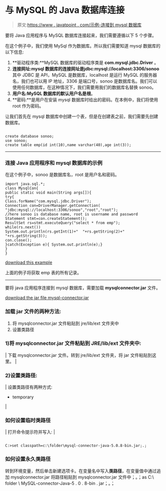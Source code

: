 # 与 MySQL 的 Java 数据库连接

> 原文:[https://www . javatpoint . com/示例-连接到 mysql 数据库](https://www.javatpoint.com/example-to-connect-to-the-mysql-database)

要将 Java 应用程序与 MySQL 数据库连接起来，我们需要遵循以下 5 个步骤。

在这个例子中，我们使用 MySql 作为数据库。所以我们需要知道 mysql 数据库的以下信息:

1.  **驱动程序类:**MySQL 数据库的驱动程序类是 **com.mysql.jdbc.Driver** 。
2.  **连接网址:**mysql 数据库的连接网址是**jdbc:mysql://localhost:3306/sonoo**其中 JDBC 是 API，MySQL 是数据库，localhost 是运行 MySQL 的服务器名，我们也可以用 IP 地址，3306 是端口号，sonoo 是数据库名。我们可以使用任何数据库，在这种情况下，我们需要用我们的数据库名替换 sonoo。
3.  **用户名:**MySQL 数据库的默认用户名是**根**。
4.  **密码:**是用户在安装 mysql 数据库时给出的密码。在本例中，我们将使用 root 作为密码。

让我们首先在 mysql 数据库中创建一个表，但是在创建表之前，我们需要先创建数据库。

```

create database sonoo;
use sonoo;
create table emp(id int(10),name varchar(40),age int(3));

```

* * *

### 连接 Java 应用程序和 mysql 数据库的示例

在这个例子中，sonoo 是数据库名，root 是用户名和密码。

```
import java.sql.*;
class MysqlCon{
public static void main(String args[]){
try{
Class.forName("com.mysql.jdbc.Driver");
Connection con=DriverManager.getConnection(
"jdbc:mysql://localhost:3306/sonoo","root","root");
//here sonoo is database name, root is username and password
Statement stmt=con.createStatement();
ResultSet rs=stmt.executeQuery("select * from emp");
while(rs.next())
System.out.println(rs.getInt(1)+"  "+rs.getString(2)+"  "+rs.getString(3));
con.close();
}catch(Exception e){ System.out.println(e);}
}
}

```

[download this example](https://static.javatpoint.com/src/jdbc/MysqlCon.zip)

上面的例子将获取 emp 表的所有记录。

* * *

要将 java 应用程序连接到 mysql 数据库，需要加载 **mysqlconnector.jar** 文件。

[download the jar file mysql-connector.jar](https://static.javatpoint.com/src/jdbc/mysql-connector.jar)

### 加载 jar 文件的两种方法:

1.  将 mysqlconnector.jar 文件粘贴到 jre/lib/ext 文件夹中
2.  设置类路径

### 1)将 mysqlconnector.jar 文件粘贴到 JRE/lib/ext 文件夹中:

| 下载 mysqlconnector.jar 文件。转到 jre/lib/ext 文件夹，将 jar 文件粘贴到这里。 |

### 2)设置类路径:

| 设置类路径有两种方式:

*   temporary

 |

### 如何设置临时类路径

| 打开命令提示符并写入: |

```

C:>set classpath=c:\folder\mysql-connector-java-5.0.8-bin.jar;.;

```

### 如何设置永久类路径

转到环境变量，然后单击新建选项卡。在变量名中写入**类路径**，在变量值中通过追加 mysqlconnector.jar 将路径粘贴到 mysqlconnector.jar 文件中；。；as C:\ folder \ MySQL-connector-Java-5 . 0 . 8-bin . jar；。；
